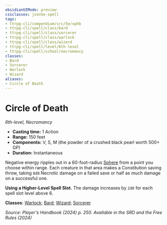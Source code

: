 ```yaml
---
obsidianUIMode: preview
cssclasses: json5e-spell
tags:
- ttrpg-cli/compendium/src/5e/xphb
- ttrpg-cli/spell/class/bard
- ttrpg-cli/spell/class/sorcerer
- ttrpg-cli/spell/class/warlock
- ttrpg-cli/spell/class/wizard
- ttrpg-cli/spell/level/6th-level
- ttrpg-cli/spell/school/necromancy
classes:
- Bard
- Sorcerer
- Warlock
- Wizard
aliases:
- Circle of Death
---
```

# Circle of Death
*6th-level, Necromancy*  


- **Casting time:** 1 Action
- **Range:** 150 feet
- **Components:** V, S, M (the powder of a crushed black pearl worth 500+ GP)
- **Duration:** Instantaneous

Negative energy ripples out in a 60-foot-radius [Sphere](Інструменти%20ДМ/CLI/rules/variant-rules/sphere-area-of-effect-xphb.md) from a point you choose within range. Each creature in that area makes a Constitution saving throw, taking `8d8` Necrotic damage on a failed save or half as much damage on a successful one.

**Using a Higher-Level Spell Slot.** The damage increases by `2d8` for each spell slot level above 6.

**Classes**: [Warlock](Інструменти%20ДМ/CLI/lists/list-spells-classes-warlock.md); [Bard](Інструменти%20ДМ/CLI/lists/list-spells-classes-bard.md); [Wizard](Інструменти%20ДМ/CLI/lists/list-spells-classes-wizard.md); [Sorcerer](Інструменти%20ДМ/CLI/lists/list-spells-classes-sorcerer.md)

*Source: Player's Handbook (2024) p. 250. Available in the <span title='Systems Reference Document (5.2)'>SRD</span> and the Free Rules (2024)*
